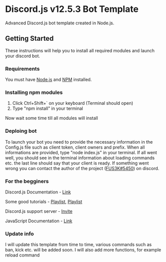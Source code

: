 # Discord.js v12.5.3 Bot Template

Advanced Discord.js bot template created in Node.js.

## Getting Started

These instructions will help you to install all required modules and
launch your discord bot.

### Requirements

You must have [Node.js](https://nodejs.org/en/) and [NPM](https://www.npmjs.com) installed.

### Installing npm modules

1. Click Ctrl+Shift+` on your keyboard (Terminal should open)
2. Type "npm install" in your terminal

Now wait some time till all modules will install

### Deploing bot

To launch your bot you need to provide the necessary information in the Config.js file such as client token, client owners and prefix.
When all informations are provided, type "node index.js" in your terminal.
If all went well, you should see in the terminal information about loading commands etc. the last line should say that your client is ready. If something went wrong you can contact the author of the project ([FUS3K#5450](https://discord.com/users/442016669720903680)) on discord.

### For the begginers

Discord.js Documentation - [Link](https://discord.js.org/#/docs/main/stable/general/welcome)

Some good tutorials - [Playlist](https://www.youtube.com/playlist?list=PLaxxQQak6D_fxb9_-YsmRwxfw5PH9xALe), [Playlist](https://www.youtube.com/watch?v=d6GHblKh3XA&list=PLL9m5KjtRdzAubBDuYU6Rq7_OMvoS9zA7)

Discord.js support server - [Invite](https://discord.gg/djs)

JavaScript Documentation - [Link](https://developer.mozilla.org/en-US/docs/Web/JavaScript)

### Update info

I will update this template from time to time, various commands such as ban, kick etc. will be added soon. I will also add more functions, for example reload command